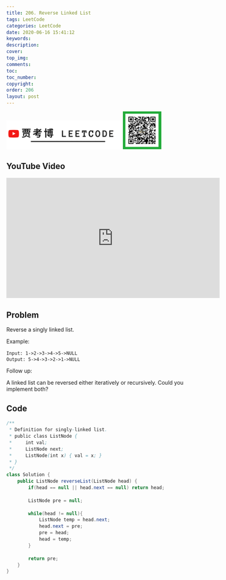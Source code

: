 ```yaml
---
title: 206. Reverse Linked List
tags: LeetCode
categories: LeetCode
date: 2020-06-16 15:41:12
keywords:
description:
cover:
top_img:
comments:
toc:
toc_number:
copyright:
order: 206
layout: post
---
```


<img src="./assets/youtube.png" alt="drawing" width="60%"/>

<img src="./assets/wx.jpg" alt="drawing" width="20%"/>

## YouTube Video

<iframe width="560" height="315" src="https://www.youtube.com/embed/hT2zDY4nm0I" frameborder="0" allow="accelerometer; autoplay; encrypted-media; gyroscope; picture-in-picture" allowfullscreen></iframe>

## Problem

Reverse a singly linked list.

Example:

```
Input: 1->2->3->4->5->NULL
Output: 5->4->3->2->1->NULL
```

Follow up:

A linked list can be reversed either iteratively or recursively. Could you implement both?

## Code

```java
/**
 * Definition for singly-linked list.
 * public class ListNode {
 *     int val;
 *     ListNode next;
 *     ListNode(int x) { val = x; }
 * }
 */
class Solution {
    public ListNode reverseList(ListNode head) {
        if(head == null || head.next == null) return head;

        ListNode pre = null;

        while(head != null){
            ListNode temp = head.next;
            head.next = pre;
            pre = head;
            head = temp;
        }

        return pre;
    }
}
```
